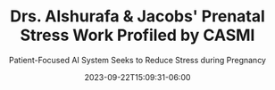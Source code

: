 ---
title: "Drs. Alshurafa & Jacobs' Prenatal Stress Work Profiled by CASMI"
date: 2023-09-22T15:09:31-06:00
draft: false
subtitle: "Patient-Focused AI System Seeks to Reduce Stress during Pregnancy"
has_link: true
link: "https://casmi.northwestern.edu/news/articles/2023/patient-focused-ai-system-seeks-to-reduce-stress-during-pregnancy.html"
---
